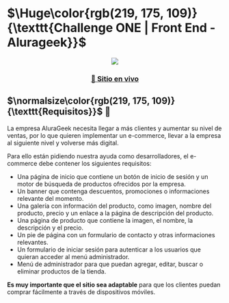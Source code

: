 # $\Huge\color{rgb(219, 175, 109)}{\texttt{Challenge ONE | Front End -  Alurageek}}$

<div align="center">
<img src="./assets/images/alurageek-preview.jpg"></img>
  <h3>
    <a href="https://blackpachamame.github.io/desafíos-oracle/alurageek/">
      🙊 Sitio en vivo
    </a>
  </h3>
</div>

## $\normalsize\color{rgb(219, 175, 109)}{\texttt{Requisitos}}$ 📌

La empresa AluraGeek necesita llegar a más clientes y aumentar su nivel de ventas, por lo que quieren implementar un e-commerce, llevar a la empresa al siguiente nivel y volverse más digital.

Para ello están pidiendo nuestra ayuda como desarrolladores, el e-commerce debe contener los siguientes requisitos:

- Una página de inicio que contiene un botón de inicio de sesión y un motor de búsqueda de productos ofrecidos por la empresa.
- Un banner que contenga descuentos, promociones o informaciones relevante del momento.
- Una galería con información del producto, como imagen, nombre del producto, precio y un enlace a la página de descripción del producto.
- Una página de producto que contiene la imagen, el nombre, la descripción y el precio.
- Un pie de página con un formulario de contacto y otras informaciones relevantes.
- Un formulario de iniciar sesión para autenticar a los usuarios que quieran acceder al menú administrador.
- Menú de administrador para que puedan agregar, editar, buscar o eliminar productos de la tienda.

**Es muy importante que el sitio sea adaptable** para que los clientes puedan comprar fácilmente a través de dispositivos móviles.
